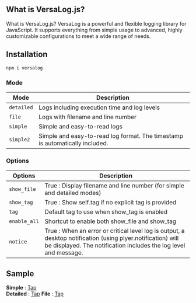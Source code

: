 ## What is VersaLog.js?

What is VersaLog.js?
VersaLog is a powerful and flexible logging library for JavaScript.
It supports everything from simple usage to advanced, highly customizable configurations to meet a wide range of needs.

## Installation

```
npm i versalog
```

### Mode

| Mode       | Description                                                                  |
| ---------- | ---------------------------------------------------------------------------- |
| `detailed` | Logs including execution time and log levels                                 |
| `file`     | Logs with filename and line number                                           |
| `simple`   | Simple and easy-to-read logs                                                 |
| `simple2`  | Simple and easy-to-read log format. The timestamp is automatically included. |

### Options

| Options      | Description                                                                                                                                                                     |
| ------------ | ------------------------------------------------------------------------------------------------------------------------------------------------------------------------------- |
| `show_file`  | True : Display filename and line number (for simple and detailed modes)                                                                                                         |
| `show_tag`   | True : Show self.tag if no explicit tag is provided                                                                                                                             |
| `tag`        | Default tag to use when show_tag is enabled                                                                                                                                     |
| `enable_all` | Shortcut to enable both show_file and show_tag                                                                                                                                  |
| `notice`     | True : When an error or critical level log is output, a desktop notification (using plyer.notification) will be displayed. The notification includes the log level and message. |

## Sample

**Simple** : [Tap](https://github.com/kayu0514/VersaLog.js/blob/main/tests/simple_test.js)  
**Detailed** : [Tap](https://github.com/kayu0514/VersaLog.js/blob/main/tests/detailed_test.js)
**File** : [Tap](https://github.com/kayu0514/VersaLog.js/blob/main/tests/file_test.js)
